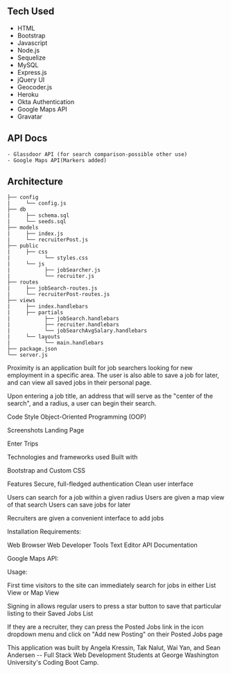 ## **Tech Used**
  -	HTML
  -	Bootstrap
  -	Javascript
  -	Node.js
  -	Sequelize
  -	MySQL
  -	Express.js
  -	jQuery UI
  -	Geocoder.js
  - Heroku
  - Okta Authentication
  - Google Maps API
  - Gravatar

## **API Docs**
	- Glassdoor API (for search comparison-possible other use)
	- Google Maps API(Markers added)

## **Architecture**

	├── config
	|     └── config.js
	├── db
	|     ├── schema.sql
	|     └── seeds.sql
	├── models
	|     ├── index.js
	|     └── recruiterPost.js
	├── public
	|     ├── css
	|           └── styles.css
	|     └── js
	|           ├── jobSearcher.js
	|           └── recruiter.js
	├── routes
	|     ├── jobSearch-routes.js
	|     └── recruiterPost-routes.js
	├── views
	|     ├── index.handlebars
	|     ├── partials
	|           ├── jobSearch.handlebars
	|           ├── recruiter.handlebars
	|           └── jobSearchAvgSalary.handlebars
	|     └── layouts
	|           └── main.handlebars
	├── package.json
	└── server.js


Proximity is an application built for job searchers looking for new employment in a specific area. The user is also able to save a job for later, and can view all saved jobs in their personal page.

Upon entering a job title, an address that will serve as the "center of the search", and a radius, a user can begin their search. 

Code Style
Object-Oriented Programming (OOP)

Screenshots
Landing Page

Enter Trips

Technologies and frameworks used
Built with

Bootstrap and Custom CSS



Features
Secure, full-fledged authentication
Clean user interface

Users can search for a job within a given radius
Users are given a map view of that search
Users can save jobs for later

Recruiters are given a convenient interface to add jobs 

Installation
Requirements:

Web Browser
Web Developer Tools
Text Editor
API Documentation

Google Maps API:


Usage:

First time visitors to the site can immediately search for jobs in either List View or Map View

Signing in allows regular users to press a star button to save that particular listing to their Saved Jobs List

If they are a recruiter, they can press the Posted Jobs link in the icon dropdown menu and click on "Add new Posting" on their Posted Jobs page

This application was built by Angela Kressin, Tak Nalut, Wai Yan, and Sean Andersen -- Full Stack Web Development Students at George Washington University's Coding Boot Camp.
